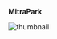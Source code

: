<b>MitraPark</b>

![thumbnail](https://github.com/user-attachments/assets/472698f6-0e17-4246-8cf1-6f673b7c50dc)
